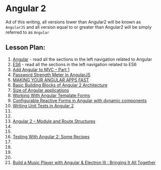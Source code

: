 # Angular 2

Ad of this writing, all versions lower than Angular2 will be known as `AngularJS` and all version equal to or greater than Angular2 will be simply referred to as `Angular`

## Lesson Plan:

1. [Angular](http://learnangular2.com/why-angular2) - read all the sections in the left navigation related to Angular
1. [ES6](http://learnangular2.com/es6/) - read all the sections in the left navigation related to ES6
1. [Add Angular to MVC – Part 1](http://blogs.pdsa.com/post/2017/03/01/add-angular-to-mvc-part-1.aspx)
1. [Password Strength Meter in AngularJS](https://scotch.io/tutorials/password-strength-meter-in-angularjs)
1. [MAKING YOUR ANGULAR APPS FAST](https://blog.thoughtram.io/angular/2017/02/02/making-your-angular-app-fast.html)
1. [Basic Building Blocks of Angular 2 Architecture](https://dzone.com/articles/components-of-angular2-architecture)
1. [Size of Angular applications](http://www.syntaxsuccess.com/viewarticle/size-of-angular-applications)
1. [Working With Angular Template Forms](https://dzone.com/articles/working-with-angular-template-forms)
1. [Configurable Reactive Forms in Angular with dynamic components](https://toddmotto.com/angular-dynamic-components-forms)
1. [Writing Unit Tests in Angular 2](http://www.discoversdk.com/blog/writing-unit-tests-in-angular-2)
1. []()
1. []()
1. [Angular 2 – Module and Route Structures](http://jsdiaries.com/2017/01/16/angular-2-module-and-routes-structure)
1. []()
1. []()
1. [Testing With Angular 2: Some Recipes ](https://dzone.com/articles/talk-testing-with-angular-some-recipes)
1. []()
1. []()
1. []()
1. []()
1. [Build a Music Player with Angular & Electron III : Bringing It All Together](https://scotch.io/tutorials/build-a-music-player-with-angular-electron-iii-bringing-it-all-together)
